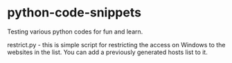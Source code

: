 # python-code-snippets

Testing various python codes for fun and learn.

restrict.py - this is simple script for restricting the access on Windows to the websites in the list. You can add a previously generated hosts list to it.
